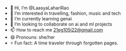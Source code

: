- 👋 Hi, I’m @LaasyaLahariRao
- 👀 I’m interested in travelling, fashion, music and tech
- 🌱 I’m currently learning genai
- 💞️ I’m looking to collaborate on ai and ml projects
- 📫 How to reach me 21eg105j22@gmail.com
- 😄 Pronouns: she/her
- ⚡ Fun fact: A time traveler through forgotten pages.

<!---
LaasyaLahariRao/LaasyaLahariRao is a ✨ special ✨ repository because its `README.md` (this file) appears on your GitHub profile.
You can click the Preview link to take a look at your changes.
--->
